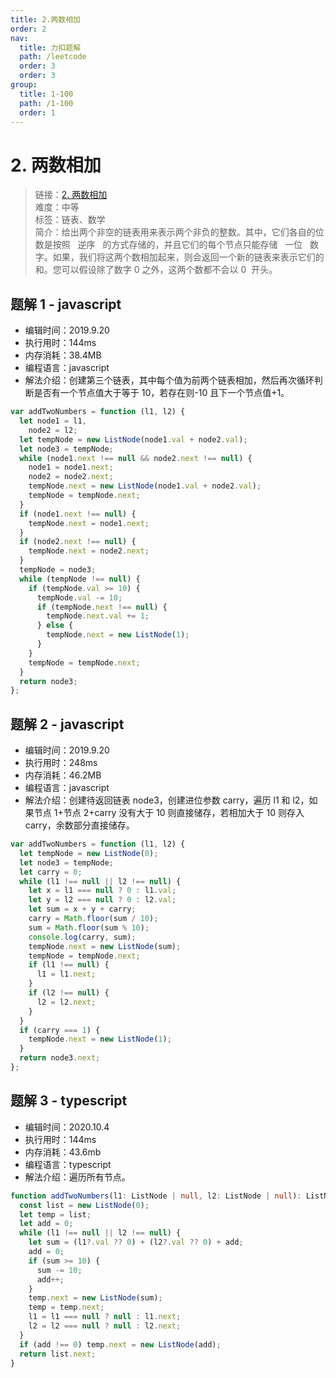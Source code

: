 ```yaml
---
title: 2.两数相加
order: 2
nav:
  title: 力扣题解
  path: /leetcode
  order: 3
  order: 3
group:
  title: 1-100
  path: /1-100
  order: 1
---
```


# 2. 两数相加

> 链接：[2. 两数相加](https://leetcode-cn.com/problems/add-two-numbers/)  
> 难度：中等  
> 标签：链表、数学  
> 简介：给出两个非空的链表用来表示两个非负的整数。其中，它们各自的位数是按照   逆序   的方式存储的，并且它们的每个节点只能存储   一位   数字。如果，我们将这两个数相加起来，则会返回一个新的链表来表示它们的和。您可以假设除了数字 0 之外，这两个数都不会以 0  开头。

## 题解 1 - javascript

- 编辑时间：2019.9.20
- 执行用时：144ms
- 内存消耗：38.4MB
- 编程语言：javascript
- 解法介绍：创建第三个链表，其中每个值为前两个链表相加，然后再次循环判断是否有一个节点值大于等于 10，若存在则-10 且下一个节点值+1。

```javascript
var addTwoNumbers = function (l1, l2) {
  let node1 = l1,
    node2 = l2;
  let tempNode = new ListNode(node1.val + node2.val);
  let node3 = tempNode;
  while (node1.next !== null && node2.next !== null) {
    node1 = node1.next;
    node2 = node2.next;
    tempNode.next = new ListNode(node1.val + node2.val);
    tempNode = tempNode.next;
  }
  if (node1.next !== null) {
    tempNode.next = node1.next;
  }
  if (node2.next !== null) {
    tempNode.next = node2.next;
  }
  tempNode = node3;
  while (tempNode !== null) {
    if (tempNode.val >= 10) {
      tempNode.val -= 10;
      if (tempNode.next !== null) {
        tempNode.next.val += 1;
      } else {
        tempNode.next = new ListNode(1);
      }
    }
    tempNode = tempNode.next;
  }
  return node3;
};
```

## 题解 2 - javascript

- 编辑时间：2019.9.20
- 执行用时：248ms
- 内存消耗：46.2MB
- 编程语言：javascript
- 解法介绍：创建待返回链表 node3，创建进位参数 carry，遍历 l1 和 l2，如果节点 1+节点 2+carry 没有大于 10 则直接储存，若相加大于 10 则存入 carry，余数部分直接储存。

```javascript
var addTwoNumbers = function (l1, l2) {
  let tempNode = new ListNode(0);
  let node3 = tempNode;
  let carry = 0;
  while (l1 !== null || l2 !== null) {
    let x = l1 === null ? 0 : l1.val;
    let y = l2 === null ? 0 : l2.val;
    let sum = x + y + carry;
    carry = Math.floor(sum / 10);
    sum = Math.floor(sum % 10);
    console.log(carry, sum);
    tempNode.next = new ListNode(sum);
    tempNode = tempNode.next;
    if (l1 !== null) {
      l1 = l1.next;
    }
    if (l2 !== null) {
      l2 = l2.next;
    }
  }
  if (carry === 1) {
    tempNode.next = new ListNode(1);
  }
  return node3.next;
};
```

## 题解 3 - typescript

- 编辑时间：2020.10.4
- 执行用时：144ms
- 内存消耗：43.6mb
- 编程语言：typescript
- 解法介绍：遍历所有节点。

```typescript
function addTwoNumbers(l1: ListNode | null, l2: ListNode | null): ListNode | null {
  const list = new ListNode(0);
  let temp = list;
  let add = 0;
  while (l1 !== null || l2 !== null) {
    let sum = (l1?.val ?? 0) + (l2?.val ?? 0) + add;
    add = 0;
    if (sum >= 10) {
      sum -= 10;
      add++;
    }
    temp.next = new ListNode(sum);
    temp = temp.next;
    l1 = l1 === null ? null : l1.next;
    l2 = l2 === null ? null : l2.next;
  }
  if (add !== 0) temp.next = new ListNode(add);
  return list.next;
}
```
